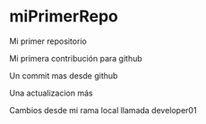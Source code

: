 # miPrimerRepo


Mi primer repositorio

Mi primera contribución para github

Un commit mas desde github

Una actualizacion más

Cambios desde mi rama local llamada developer01

